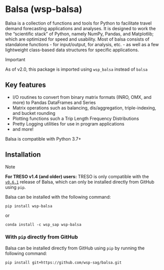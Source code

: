 # Balsa (wsp-balsa)

Balsa is a collection of functions and tools for Python to facilitate travel demand forecasting applications and analyses. It is designed to work the the “scientific stack” of Python, namely NumPy, Pandas, and Matplotlib; which are optimized for speed and usability. Most of balsa consists of standalone functions - for input/output, for analysis, etc. - as well as a few lightweight class-based data structures for specific applications.

> [!IMPORTANT]
> As of v2.0, this package is imported using `wsp_balsa` instead of `balsa`

## Key features

- I/O routines to convert from binary matrix formats (INRO, OMX, and more) to Pandas DataFrames and Series
- Matrix operations such as balancing, dis/aggregation, triple-indexing, and bucket rounding
- Plotting functions such a Trip Length Frequency Distributions
- Pretty Logging utilities for use in program applications
- and more!

Balsa is compatible with Python 3.7+

## Installation

> [!NOTE]
> **For TRESO v1.4 (and older) users:** TRESO is only compatible with the [`v0.6.1`](https://github.com/wsp-sag/balsa/releases/tag/v0.6.1) release of Balsa, which can only be installed directly from GitHub using `pip`.

Balsa can be installed with the following command:

```batch
pip install wsp-balsa
```

or

```batch
conda install -c wsp_sap wsp-balsa
```

### With `pip` directly from GitHub

Balsa can be installed directly from GitHub using `pip` by running the following command:

```batch
pip install git+https://github.com/wsp-sag/balsa.git
```
